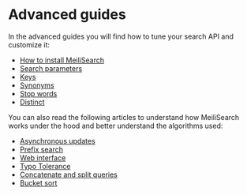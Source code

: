 # Advanced guides

In the advanced guides you will find how to tune your search API and customize it:
- [How to install MeiliSearch](installation.md)
- [Search parameters](search_parameters.md)
- [Keys](keys.md)
- [Synonyms](synonyms.md)
- [Stop words](stop_words.md)
- [Distinct](distinct.md)

You can also read the following articles to understand how MeiliSearch works under the hood and better understand the algorithms used:

- [Asynchronous updates](asynchronous_updates.md)
- [Prefix search](prefix.md)
- [Web interface](web_interface.md)
- [Typo Tolerance](typotolerance.md)
- [Concatenate and split queries](concat.md)
- [Bucket sort](bucket_sort.md)
